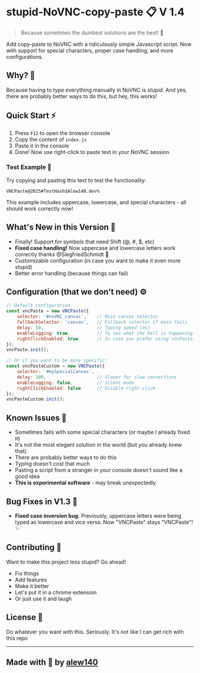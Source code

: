 # stupid-NoVNC-copy-paste 📋 V 1.4

> Because sometimes the dumbest solutions are the best! 🚀

Add copy-paste to NoVNC with a ridiculously simple Javascript script. Now with support for special characters, proper case handling, and more configurations.


## Why? 🤔
Because having to type everything manually in NoVNC is stupid. And yes, there are probably better ways to do this, but hey, this works!

## Quick Start ⚡
1. Press `F12` to open the browser console
2. Copy the content of `index.js`
3. Paste it in the console
4. Done! Now use right-click to paste text in your NoVNC session

### Test Example 🧪
Try copying and pasting this text to test the functionality:
```
VNCPaste@2025#TestHash$Alew140.dev%
```
This example includes uppercase, lowercase, and special characters - all should work correctly now!

## What's New in this Version 🎉
- Finally! Support for symbols that need Shift (@, #, $, etc)
- **Fixed case handling!** Now uppercase and lowercase letters work correctly thanks @SiegfriedSchmidt 🎯
- Customizable configuration (in case you want to make it even more stupid)
- Better error handling (because things can fail)

## Configuration (that we don't need) ⚙️
```javascript
// Default configuration
const vncPaste = new VNCPaste({
    selector: '#noVNC_canvas',    // Main canvas selector
    fallbackSelector: 'canvas',   // Fallback selector if main fails
    delay: 50,                    // Typing speed (ms)
    enableLogging: true,          // To see what the hell is happening
    rightClickEnabled: true       // In case you prefer using vncPaste.sendString('text here')
});
vncPaste.init();

// Or if you want to be more specific:
const vncPasteCustom = new VNCPaste({
    selector: '#mySpecialCanvas',
    delay: 100,                   // Slower for slow connections
    enableLogging: false,         // Silent mode
    rightClickEnabled: false      // Disable right-click
});
vncPasteCustom.init();
```

## Known Issues 🐛
- Sometimes fails with some special characters (or maybe I already fixed it)
- It's not the most elegant solution in the world (but you already knew that)
- There are probably better ways to do this
- Typing doesn't cost that much
- Pasting a script from a stranger in your console doesn't sound like a good idea
- **This is experimental software** - may break unexpectedly

## Bug Fixes in V1.3 🔧
- **Fixed case inversion bug**: Previously, uppercase letters were being typed as lowercase and vice versa. Now "VNCPaste" stays "VNCPaste"! ✨

## Contributing 🤝
Want to make this project less stupid? Go ahead!
- Fix things
- Add features
- Make it better
- Let's put it in a chrome extension
- Or just use it and laugh

## License 📄
Do whatever you want with this. Seriously. It's not like I can get rich with this repo

---
Made with 💖 by [alew140](https://alew140.dev)
---
